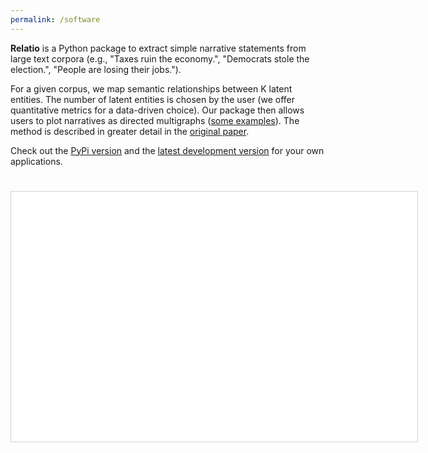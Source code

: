 ```yaml
---
permalink: /software
---
```


**Relatio** is a Python package to extract simple narrative statements from large text corpora (e.g., "Taxes ruin the economy.", "Democrats stole the election.", "People are losing their jobs."). 

For a given corpus, we map semantic relationships between K latent entities. The number of latent entities is chosen by the user (we offer quantitative metrics for a data-driven choice). Our package then allows users to plot narratives as directed multigraphs ([some examples](https://sites.google.com/view/trump-narratives/trump-tweet-archive)). The method is described in greater detail in the [original paper](https://arxiv.org/abs/2108.01720). 

Check out the [PyPi version](https://pypi.org/project/relatio/) and the [latest development version](https://github.com/relatio-nlp/relatio) for your own applications.


<head>
<link rel="stylesheet" href="https://cdnjs.cloudflare.com/ajax/libs/vis/4.16.1/vis.css" type="text/css" />
<script type="text/javascript" src="https://cdnjs.cloudflare.com/ajax/libs/vis/4.16.1/vis-network.min.js"> </script>
<center>
<h1></h1>
</center>

<!-- <link rel="stylesheet" href="../node_modules/vis/dist/vis.min.css" type="text/css" />
<script type="text/javascript" src="../node_modules/vis/dist/vis.js"> </script>-->

<style type="text/css">

        #mynetwork {
            width: 650px;
            height: 400px;
            background-color: #ffffff;
            border: 1px solid lightgray;
            position: relative;
            float: left;
        }

        

        

        
</style>

</head>

<body>
<div id = "mynetwork"></div>


<script type="text/javascript">

    // initialize global variables.
    var edges;
    var nodes;
    var network; 
    var container;
    var options, data;

    
    // This method is responsible for drawing the graph, returns the drawn network
    function drawGraph() {
        var container = document.getElementById('mynetwork');
        
        

        // parsing and collecting nodes and edges from the python
        nodes = new vis.DataSet([{"color": "rgb(166, 187, 190, 0.7)", "hidden": false, "id": "shutdown", "label": "shutdown", "shape": "dot", "size": 3}, {"color": "rgb(166, 187, 190, 0.7)", "hidden": false, "id": "win", "label": "win", "shape": "dot", "size": 3}, {"color": "rgb(166, 187, 190, 0.7)", "hidden": false, "id": "democrat", "label": "democrat", "shape": "dot", "size": 30}, {"color": "rgb(166, 187, 190, 0.7)", "hidden": false, "id": "fair", "label": "fair", "shape": "dot", "size": 3}, {"color": "rgb(166, 187, 190, 0.7)", "hidden": false, "id": "election", "label": "election", "shape": "dot", "size": 6}, {"color": "rgb(166, 187, 190, 0.7)", "hidden": false, "id": "involve", "label": "involve", "shape": "dot", "size": 3}, {"color": "rgb(166, 187, 190, 0.7)", "hidden": false, "id": "fake news", "label": "fake news", "shape": "dot", "size": 3}, {"color": "rgb(166, 187, 190, 0.7)", "hidden": false, "id": "people", "label": "people", "shape": "dot", "size": 21}, {"color": "rgb(166, 187, 190, 0.7)", "hidden": false, "id": "problem", "label": "problem", "shape": "dot", "size": 3}, {"color": "rgb(166, 187, 190, 0.7)", "hidden": false, "id": "tax", "label": "tax", "shape": "dot", "size": 6}, {"color": "rgb(166, 187, 190, 0.7)", "hidden": false, "id": "poll", "label": "poll", "shape": "dot", "size": 3}, {"color": "rgb(166, 187, 190, 0.7)", "hidden": false, "id": "establishment special interest", "label": "establishment special interest", "shape": "dot", "size": 3}, {"color": "rgb(166, 187, 190, 0.7)", "hidden": false, "id": "dems", "label": "dems", "shape": "dot", "size": 3}, {"color": "rgb(166, 187, 190, 0.7)", "hidden": false, "id": "border", "label": "border", "shape": "dot", "size": 9}, {"color": "rgb(166, 187, 190, 0.7)", "hidden": false, "id": "thing", "label": "thing", "shape": "dot", "size": 12}, {"color": "rgb(166, 187, 190, 0.7)", "hidden": false, "id": "currency", "label": "currency", "shape": "dot", "size": 3}, {"color": "rgb(166, 187, 190, 0.7)", "hidden": false, "id": "government", "label": "government", "shape": "dot", "size": 3}, {"color": "rgb(166, 187, 190, 0.7)", "hidden": false, "id": "canada", "label": "canada", "shape": "dot", "size": 3}, {"color": "rgb(166, 187, 190, 0.7)", "hidden": false, "id": "tariff", "label": "tariff", "shape": "dot", "size": 6}, {"color": "rgb(166, 187, 190, 0.7)", "hidden": false, "id": "crime", "label": "crime", "shape": "dot", "size": 3}, {"color": "rgb(166, 187, 190, 0.7)", "hidden": false, "id": "china", "label": "china", "shape": "dot", "size": 12}, {"color": "rgb(166, 187, 190, 0.7)", "hidden": false, "id": "biden", "label": "biden", "shape": "dot", "size": 6}, {"color": "rgb(166, 187, 190, 0.7)", "hidden": false, "id": "country", "label": "country", "shape": "dot", "size": 21}]);
        edges = new vis.DataSet([{"arrows": "to", "color": "rgba(131, 133, 143, 0.7)", "from": "democrat", "hidden": false, "label": "want", "to": "border", "width": 18}, {"arrows": "to", "color": "rgba(131, 133, 143, 0.7)", "from": "democrat", "hidden": false, "label": "support", "to": "border", "width": 4}, {"arrows": "to", "color": "rgba(131, 133, 143, 0.7)", "from": "democrat", "hidden": false, "label": "steal", "to": "election", "width": 5}, {"arrows": "to", "color": "rgba(131, 133, 143, 0.7)", "from": "democrat", "hidden": false, "label": "shut", "to": "government", "width": 5}, {"arrows": "to", "color": "rgba(131, 133, 143, 0.7)", "from": "democrat", "hidden": false, "label": "commit", "to": "crime", "width": 5}, {"arrows": "to", "color": "rgba(131, 133, 143, 0.7)", "from": "democrat", "hidden": false, "label": "raise", "to": "tax", "width": 4}, {"arrows": "to", "color": "rgba(131, 133, 143, 0.7)", "from": "democrat", "hidden": false, "label": "want", "to": "country", "width": 3}, {"arrows": "to", "color": "rgba(131, 133, 143, 0.7)", "from": "democrat", "hidden": false, "label": "hurt", "to": "country", "width": 3}, {"arrows": "to", "color": "rgba(131, 133, 143, 0.7)", "from": "democrat", "hidden": false, "label": "want", "to": "shutdown", "width": 3}, {"arrows": "to", "color": "rgba(131, 133, 143, 0.7)", "from": "democrat", "hidden": false, "label": "want", "to": "win", "width": 3}, {"arrows": "to", "color": "rgba(131, 133, 143, 0.7)", "from": "fake news", "hidden": false, "label": "like", "to": "thing", "width": 4}, {"arrows": "to", "color": "rgba(131, 133, 143, 0.7)", "from": "people", "hidden": false, "label": "love", "to": "country", "width": 5}, {"arrows": "to", "color": "rgba(131, 133, 143, 0.7)", "from": "people", "hidden": false, "label": "want", "to": "country", "width": 4}, {"arrows": "to", "color": "rgba(131, 133, 143, 0.7)", "from": "people", "hidden": false, "label": "look", "to": "people", "width": 4}, {"arrows": "to", "color": "rgba(131, 133, 143, 0.7)", "from": "poll", "hidden": false, "label": "look", "to": "people", "width": 5}, {"arrows": "to", "color": "rgba(131, 133, 143, 0.7)", "from": "establishment special interest", "hidden": false, "label": "kill", "to": "country", "width": 8}, {"arrows": "to", "color": "rgba(131, 133, 143, 0.7)", "from": "dems", "hidden": false, "label": "want", "to": "border", "width": 4}, {"arrows": "to", "color": "rgba(131, 133, 143, 0.7)", "from": "thing", "hidden": false, "label": "look", "to": "people", "width": 8}, {"arrows": "to", "color": "rgba(131, 133, 143, 0.7)", "from": "thing", "hidden": false, "label": "think", "to": "fair", "width": 4}, {"arrows": "to", "color": "rgba(131, 133, 143, 0.7)", "from": "canada", "hidden": false, "label": "look", "to": "china", "width": 3}, {"arrows": "to", "color": "rgba(131, 133, 143, 0.7)", "from": "tariff", "hidden": false, "label": "bring", "to": "involve", "width": 4}, {"arrows": "to", "color": "rgba(131, 133, 143, 0.7)", "from": "china", "hidden": false, "label": "steal", "to": "people", "width": 6}, {"arrows": "to", "color": "rgba(131, 133, 143, 0.7)", "from": "china", "hidden": false, "label": "manipulate", "to": "currency", "width": 4}, {"arrows": "to", "color": "rgba(131, 133, 143, 0.7)", "from": "china", "hidden": false, "label": "solve", "to": "problem", "width": 3}, {"arrows": "to", "color": "rgba(131, 133, 143, 0.7)", "from": "biden", "hidden": false, "label": "raise", "to": "tax", "width": 6}, {"arrows": "to", "color": "rgba(131, 133, 143, 0.7)", "from": "biden", "hidden": false, "label": "spy", "to": "election", "width": 4}, {"arrows": "to", "color": "rgba(131, 133, 143, 0.7)", "from": "country", "hidden": false, "label": "charge", "to": "tariff", "width": 4}, {"arrows": "to", "color": "rgba(131, 133, 143, 0.7)", "from": "country", "hidden": false, "label": "need", "to": "thing", "width": 4}]);

        // adding nodes and edges to the graph
        data = {nodes: nodes, edges: edges};

        var options = {"nodes": {"font": {"size": 20}}, "edges": {"color": {"inherit": true}, "font": {"size": 20}, "smooth": {"forceDirection": "none"}}, "physics": {"barnesHut": {"centralGravity": 0.5, "springLength": 100, "springConstant": 0.05, "avoidOverlap": 0.1}, "minVelocity": 0.75}};
        
        

        

        network = new vis.Network(container, data, options);
	 
        


        

        return network;

    }

    drawGraph();

</script>
</body>
